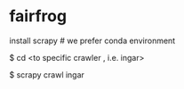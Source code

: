 # fairfrog

install scrapy # we prefer conda environment

$ cd <to specific crawler , i.e. ingar>

$ scrapy crawl ingar
